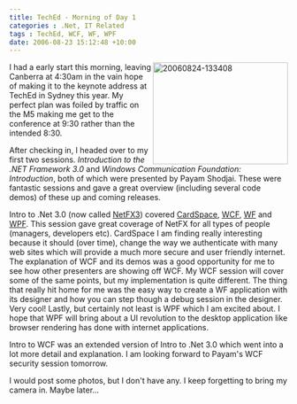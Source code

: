 ```yaml
---
title: TechEd - Morning of Day 1
categories : .Net, IT Related
tags : TechEd, WCF, WF, WPF
date: 2006-08-23 15:12:48 +10:00
---
```


<p><a href="/blogfiles/WindowsLiveWriter/TechEdMorningofDay1_CA06/20060824-133408_2.jpg"><img style="border-right: 0px; border-top: 0px; border-left: 0px; border-bottom: 0px" height="184" alt="20060824-133408" src="/blogfiles/WindowsLiveWriter/TechEdMorningofDay1_CA06/20060824-133408_thumb.jpg" width="244" align="right" border="0"></a> I had a early start this morning, leaving Canberra at 4:30am in the vain hope of making it to the keynote address at TechEd in Sydney this year. My perfect plan was foiled by traffic on the M5 making me get to the conference at 9:30 rather than the intended 8:30.</p> <p>After checking in, I headed over to my first two sessions. <em>Introduction to the .NET Framework 3.0</em> and <em>Windows Communication Foundation: Introduction</em>, both of which were presented by Payam Shodjai. These were fantastic sessions and gave a great overview (including several code demos) of these up and coming releases. </p> <p>Intro to .Net 3.0 (now called <a href="http://www.netfx3.com/" target="_blank">NetFX3</a>) covered <a href="http://cardspace.netfx3.com/" target="_blank">CardSpace</a>, <a href="http://wcf.netfx3.com/" target="_blank">WCF</a>, <a href="http://wf.netfx3.com/" target="_blank">WF</a> and <a href="http://wpf.netfx3.com/" target="_blank">WPF</a>. This session gave great coverage of NetFX for all types of people (managers, developers etc). CardSpace I am finding really interesting because it should (over time), change the way we authenticate with many web sites which will provide a much more secure and user friendly internet. The explanation of WCF and its demos was a good opportunity for me to see how other presenters are showing off WCF. My WCF session will cover some of the same points, but my implementation is quite different. The thing that really hit home for me was the easy way to create a WF application with its designer and how you can step though a debug session in the designer. Very cool! Lastly, but certainly not least is WPF which I am excited about. I hope that WPF will bring about a UI revolution to the desktop application like browser rendering has done with internet applications.</p> <p>Intro to WCF was an extended version of Intro to .Net 3.0 which went into a lot more detail and explanation. I am looking forward to Payam's WCF security session tomorrow.</p> <p>I would post some photos, but I don't have any. I keep forgetting to bring my camera in. Maybe later...</p>
